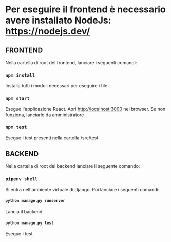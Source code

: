 # Per eseguire il frontend è necessario avere installato NodeJs: https://nodejs.dev/

## FRONTEND
Nella cartella di root del frontend, lanciare i seguenti comandi:

### `npm install`
Installa tutti i moduli necessari per eseguire i file

### `npm start`
Esegue l'applicazione React. Apri [http://localhost:3000](http://localhost:3000) nel browser.
Se non funziona, lanciarlo da amministratore

### `npm test`
Esegue i test presenti nella cartella /src/test

## BACKEND
Nella cartella di root del backend lanciare il seguente comando:

### `pipenv shell`
Si entra nell'ambiente virtuale di Django. Poi lanciare i seguenti comandi:

#### `python manage.py runserver`
Lancia il backend

#### `python manage.py test`
Esegue i test